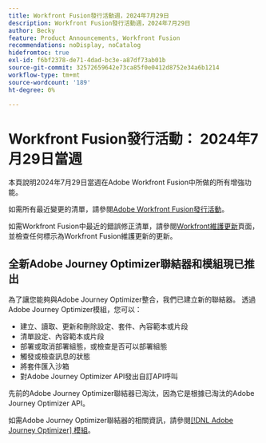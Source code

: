 ```yaml
---
title: Workfront Fusion發行活動週，2024年7月29日
description: Workfront Fusion發行活動週，2024年7月29日
author: Becky
feature: Product Announcements, Workfront Fusion
recommendations: noDisplay, noCatalog
hidefromtoc: true
exl-id: f6bf2378-de71-4dad-bc3e-a87df73ab01b
source-git-commit: 32572659642e73ca85f0e0412d8752e34a6b1214
workflow-type: tm+mt
source-wordcount: '189'
ht-degree: 0%

---
```


# Workfront Fusion發行活動： 2024年7月29日當週

本頁說明2024年7月29日當週在Adobe Workfront Fusion中所做的所有增強功能。

如需所有最近變更的清單，請參閱[Adobe Workfront Fusion發行活動](../../../product-announcements/product-releases/fusion-release-activity/fusion-release-activity.md)。

如需Workfront Fusion中最近的錯誤修正清單，請參閱[Workfront維護更新](https://experienceleague.adobe.com/docs/workfront-known-issues/releases/current-updates.html)頁面，並檢查任何標示為Workfront Fusion維護更新的更新。

## 全新Adobe Journey Optimizer聯結器和模組現已推出

為了讓您能夠與Adobe Journey Optimizer整合，我們已建立新的聯結器。 透過Adobe Journey Optimizer模組，您可以：

* 建立、讀取、更新和刪除設定、套件、內容範本或片段
* 清單設定、內容範本或片段
* 部署或取消部署組態，或檢查是否可以部署組態
* 觸發或檢查訊息的狀態
* 將套件匯入沙箱
* 對Adobe Journey Optimizer API發出自訂API呼叫

先前的Adobe Journey Optimizer聯結器已淘汰，因為它是根據已淘汰的Adobe Journey Optimizer API。

如需Adobe Journey Optimizer聯結器的相關資訊，請參閱[[!DNL Adobe Journey Optimizer] 模組](/help/quicksilver/workfront-fusion/apps-and-their-modules/adobe-journey-optimizer-modules.md)。